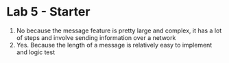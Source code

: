 # Lab 5 - Starter
1. No because the message feature is pretty large and complex, it has a lot of steps and involve sending information over a network
2. Yes. Because the length of a message is relatively easy to implement and logic test